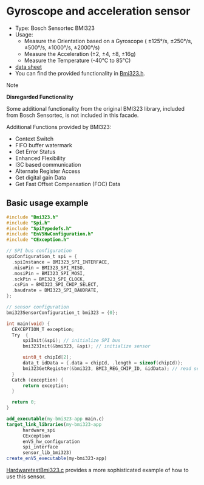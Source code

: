 # Gyroscope and acceleration sensor

- Type: Bosch Sensortec BMI323
- Usage:
  - Measure the Orientation based on a Gyroscope
    ( ±125°/s, ±250°/s, ±500°/s, ±1000°/s, ±2000°/s)
  - Measure the Acceleration (±2, ±4, ±8, ±16g)
  - Measure the Temperature (-40°C to 85°C)
- [data sheet](href="https://www.bosch-sensortec.com/media/boschsensortec/downloads/datasheets/bst-bmi323-ds000.pdf)
- You can find the provided functionality in [Bmi323.h](./include/Bmi323.h).

> [!NOTE]  
> **Disregarded Functionality**
>
> Some additional functionality from the original BMI323 library,
> included from Bosch Sensortec, is not included in this facade.
>
> Additional Functions provided by BMI323:
>
> - Context Switch
> - FIFO buffer watermark
> - Get Error Status
> - Enhanced Flexibility
> - I3C based communication
> - Alternate Register Access
> - Get digital gain Data
> - Get Fast Offset Compensation (FOC) Data

## Basic usage example

```C title=main.c
#include "Bmi323.h"
#include "Spi.h"
#include "SpiTypedefs.h"
#include "EnV5HwConfiguration.h"
#include "CException.h"

// SPI bus configuration
spiConfiguration_t spi = {
  .spiInstance = BMI323_SPI_INTERFACE,
  .misoPin = BMI323_SPI_MISO,
  .mosiPin = BMI323_SPI_MOSI,
  .sckPin = BMI323_SPI_CLOCK,
  .csPin = BMI323_SPI_CHIP_SELECT,
  .baudrate = BMI323_SPI_BAUDRATE,
};

// sensor configuration
bmi323SensorConfiguration_t bmi323 = {0};

int main(void) {
  CEXCEPTION_T exception;
  Try  {
      spiInit(&spi); // initialize SPI bus
      bmi323Init(&bmi323, &spi); // initialize sensor

      uint8_t chipId[2];
      data_t idData = {.data = chipId, .length = sizeof(chipId)};
      bmi323GetRegister(&bmi323, BMI3_REG_CHIP_ID, &idData); // read sensor ID
  }
  Catch (exception) {
      return exception;
  }

  return 0;
}
```

```CMake
add_executable(my-bmi323-app main.c)
target_link_libraries(my-bmi323-app
      hardware_spi
      CException
      enV5_hw_configuration
      spi_interface
      sensor_lib_bmi323)
create_enV5_executable(my-bmi323-app)
```

[HardwaretestBmi323.c](../../../test/hardware/Sensors/HardwaretestBmi323.c)
provides a more sophisticated example of how to use this sensor.
